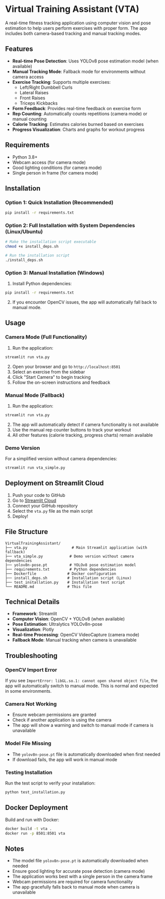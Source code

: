 # Virtual Training Assistant (VTA)

A real-time fitness tracking application using computer vision and pose estimation to help users perform exercises with proper form. The app includes both camera-based tracking and manual tracking modes.

## Features

- **Real-time Pose Detection**: Uses YOLOv8 pose estimation model (when available)
- **Manual Tracking Mode**: Fallback mode for environments without camera access
- **Exercise Tracking**: Supports multiple exercises:
  - Left/Right Dumbbell Curls
  - Lateral Raises
  - Front Raises
  - Triceps Kickbacks
- **Form Feedback**: Provides real-time feedback on exercise form
- **Rep Counting**: Automatically counts repetitions (camera mode) or manual counting
- **Calorie Tracking**: Estimates calories burned based on exercises
- **Progress Visualization**: Charts and graphs for workout progress

## Requirements

- Python 3.8+
- Webcam access (for camera mode)
- Good lighting conditions (for camera mode)
- Single person in frame (for camera mode)

## Installation

### Option 1: Quick Installation (Recommended)
```bash
pip install -r requirements.txt
```

### Option 2: Full Installation with System Dependencies (Linux/Ubuntu)
```bash
# Make the installation script executable
chmod +x install_deps.sh

# Run the installation script
./install_deps.sh
```

### Option 3: Manual Installation (Windows)
1. Install Python dependencies:
```bash
pip install -r requirements.txt
```

2. If you encounter OpenCV issues, the app will automatically fall back to manual mode.

## Usage

### Camera Mode (Full Functionality)
1. Run the application:
```bash
streamlit run vta.py
```

2. Open your browser and go to `http://localhost:8501`
3. Select an exercise from the sidebar
4. Click "Start Camera" to begin tracking
5. Follow the on-screen instructions and feedback

### Manual Mode (Fallback)
1. Run the application:
```bash
streamlit run vta.py
```

2. The app will automatically detect if camera functionality is not available
3. Use the manual rep counter buttons to track your workout
4. All other features (calorie tracking, progress charts) remain available

### Demo Version
For a simplified version without camera dependencies:
```bash
streamlit run vta_simple.py
```

## Deployment on Streamlit Cloud

1. Push your code to GitHub
2. Go to [Streamlit Cloud](https://streamlit.io/cloud)
3. Connect your GitHub repository
4. Select the `vta.py` file as the main script
5. Deploy!

## File Structure

```
VirtualTrainingAssistant/
├── vta.py                    # Main Streamlit application (with fallback)
├── vta_simple.py            # Demo version without camera dependencies
├── yolov8n-pose.pt          # YOLOv8 pose estimation model
├── requirements.txt         # Python dependencies
├── Dockerfile              # Docker configuration
├── install_deps.sh         # Installation script (Linux)
├── test_installation.py    # Installation test script
└── README.md               # This file
```

## Technical Details

- **Framework**: Streamlit
- **Computer Vision**: OpenCV + YOLOv8 (when available)
- **Pose Estimation**: Ultralytics YOLOv8n-pose
- **Visualization**: Plotly
- **Real-time Processing**: OpenCV VideoCapture (camera mode)
- **Fallback Mode**: Manual tracking when camera is unavailable

## Troubleshooting

### OpenCV Import Error
If you see `ImportError: libGL.so.1: cannot open shared object file`, the app will automatically switch to manual mode. This is normal and expected in some environments.

### Camera Not Working
- Ensure webcam permissions are granted
- Check if another application is using the camera
- The app will show a warning and switch to manual mode if camera is unavailable

### Model File Missing
- The `yolov8n-pose.pt` file is automatically downloaded when first needed
- If download fails, the app will work in manual mode

### Testing Installation
Run the test script to verify your installation:
```bash
python test_installation.py
```

## Docker Deployment

Build and run with Docker:
```bash
docker build -t vta .
docker run -p 8501:8501 vta
```

## Notes

- The model file `yolov8n-pose.pt` is automatically downloaded when needed
- Ensure good lighting for accurate pose detection (camera mode)
- The application works best with a single person in the camera frame
- Webcam permissions are required for camera functionality
- The app gracefully falls back to manual mode when camera is unavailable
